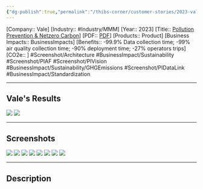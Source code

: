 ```yaml
---
{"dg-publish":true,"permalink":"/thibs-corner/customer-stories/2023-vale-pollution-prevention-and-netzero-carbon/"}
---
```


[Company:: Vale]
[Industry:: #Industry/MMM]
[Year:: 2023]
[Title:: [Pollution Prevention & Netzero Carbon](Homepage%20Example.md)]
[PDF:: [PDF](Homepage%20Example.md)]
[Products:: Product]
[Business Impacts:: BusinessImpacts]
[Benefits:: -99.9% Data collection time; -99% air quality collection time; -90% deployment time; -27% operators trips]
[CO2e:: ]
#Screenshot/Architecture #BusinessImpact/Sustainability #Screenshot/PIAF  #Screenshot/PIVision #BusinessImpact/Sustainability/GHGEmissions #Screenshot/PIDataLink #BusinessImpact/Standardization 

---
## Vale's Results
![](https://i.imgur.com/xnhzz0D.jpg)
![](https://i.imgur.com/9YdjfAH.png)

---
## Screenshots
![](https://i.imgur.com/Z64eg9i.png)
![](https://i.imgur.com/TkdNmd8.png)
![](https://i.imgur.com/yHp02cG.png)
![](https://i.imgur.com/uIFMePG.png)
![](https://i.imgur.com/f2qpP1e.png)
![](https://i.imgur.com/mvw3667.png)
![](https://i.imgur.com/ZCJ7mnv.png)
![](https://i.imgur.com/MaaSDm8.png)

---
## Description